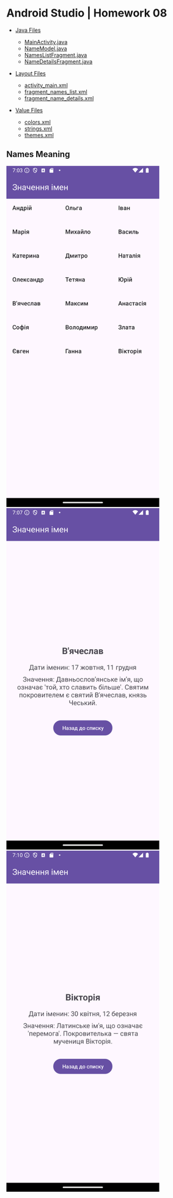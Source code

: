 # Android Studio | Homework 08

* [Java Files](./app/src/main/java/com/slavikart/hw_08/)
    - [MainActivity.java](./app/src/main/java/com/slavikart/hw_08/MainActivity.java)
    - [NameModel.java](./app/src/main/java/com/slavikart/hw_08/NameModel.java)
    - [NamesListFragment.java](./app/src/main/java/com/slavikart/hw_08/NamesListFragment.java)
    - [NameDetailsFragment.java](./app/src/main/java/com/slavikart/hw_08/NameDetailsFragment.java)

* [Layout Files](./app/src/main/res/layout/)
    - [activity_main.xml](./app/src/main/res/layout/activity_main.xml)
    - [fragment_names_list.xml](./app/src/main/res/layout/fragment_names_list.xml)
    - [fragment_name_details.xml](./app/src/main/res/layout/fragment_name_details.xml)

* [Value Files](./app/src/main/res/values/)
    - [colors.xml](./app/src/main/res/values/colors.xml)
    - [strings.xml](./app/src/main/res/values/strings.xml)
    - [themes.xml](./app/src/main/res/values/themes.xml)

## Names Meaning
<img src="./screenshots/0.png" alt="OLX Auto" width="400"/>
<img src="./screenshots/1.png" alt="OLX Auto" width="400"/>
<img src="./screenshots/2.png" alt="OLX Auto" width="400"/>
